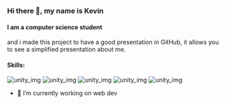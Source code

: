 ### Hi there 🤙, my name is Kevin
#### I am a computer science student

and i made this project to have a good presentation in GitHub, it allows you to see a simplified presentation about me.

#### Skills:
![unity_img](https://img.shields.io/badge/HTML5-E34F26?style=for-the-badge&logo=html5&logoColor=white)
![unity_img](https://img.shields.io/badge/CSS3-1572B6?style=for-the-badge&logo=css3&logoColor=white)
![unity_img](https://img.shields.io/badge/JavaScript-323330?style=for-the-badge&logo=javascript&logoColor=F7DF1E)
![unity_img](https://img.shields.io/badge/Python-FFD43B?style=for-the-badge&logo=python&logoColor=blue)
![unity_img](https://img.shields.io/badge/Unity-100000?style=for-the-badge&logo=unity&logoColor=white)

- 🔭 I’m currently working on web dev 

<!---
![GitHub stats](https://github-readme-stats.vercel.app/api?username=KenderWebos&show_icons=true)  

KenderMan/KenderMan is a ✨ special ✨ repository because its `README.md` (this file) appears on your GitHub profile.
You can click the Preview link to take a look at your changes.
--->
